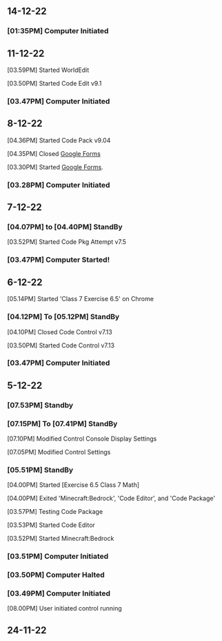 ## 14-12-22

### [01:35PM] Computer Initiated

## 11-12-22

[03.59PM] Started WorldEdit

[03.50PM] Started Code Edit v9.1

### [03.47PM] Computer Initiated

## 8-12-22

[04.36PM] Started Code Pack v9.04

[04.35PM] Closed [Google Forms](forms.google.com)

[03.30PM] Started [Google Forms](forms.google.com).

### [03.28PM] Computer Initiated

## 7-12-22

### [04.07PM] to [04.40PM] StandBy

[03.52PM] Started Code Pkg Attempt v7.5

### [03.47PM] Computer Started!

## 6-12-22

[05.14PM] Started 'Class 7 Exercise 6.5' on Chrome 

### [04.12PM] To [05.12PM] StandBy

[04.10PM] Closed Code Control v7.13

[03.50PM] Started Code Control v7.13

### [03.47PM] Computer Initiated

## 5-12-22

### [07.53PM] Standby

### [07.15PM] To [07.41PM] StandBy

[07.10PM] Modified Control Console Display Settings

[07.05PM] Modified Control Settings

### [05.51PM] StandBy

[04.00PM] Started [Exercise 6.5 Class 7 Math]

[04.00PM] Exited 'Minecraft:Bedrock', 'Code Editor', and 'Code Package'

[03.57PM] Testing Code Package

[03.53PM] Started Code Editor

[03.52PM] Started Minecraft:Bedrock

### [03.51PM] Computer Initiated

### [03.50PM] Computer Halted

### [03.49PM] Computer Initiated

[08.00PM] User initiated control
running

## 24-11-22
